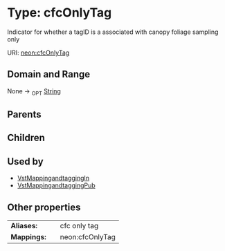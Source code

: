 
# Type: cfcOnlyTag


Indicator for whether a tagID is a associated with canopy foliage sampling only

URI: [neon:cfcOnlyTag](https://data.neonscience.org/cfcOnlyTag)


## Domain and Range

None ->  <sub>OPT</sub> [String](types/String.md)

## Parents


## Children


## Used by

 * [VstMappingandtaggingIn](VstMappingandtaggingIn.md)
 * [VstMappingandtaggingPub](VstMappingandtaggingPub.md)

## Other properties

|  |  |  |
| --- | --- | --- |
| **Aliases:** | | cfc only tag |
| **Mappings:** | | neon:cfcOnlyTag |

